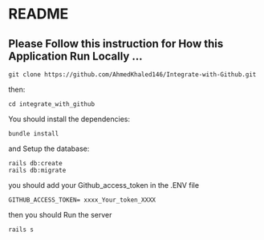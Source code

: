 # README

## Please Follow this instruction for How this Application Run Locally ...


```gitexclude
git clone https://github.com/AhmedKhaled146/Integrate-with-Github.git
```
then: 

```gitexclude
cd integrate_with_github
```

You should install the dependencies:
```gitexclude
bundle install
```

and Setup the database:

```gitexclude
rails db:create
rails db:migrate
```

you should add your Github_access_token in the .ENV file

```gitexclude
GITHUB_ACCESS_TOKEN= xxxx_Your_token_XXXX
```

then you should Run the server
```gitexclude
rails s
```